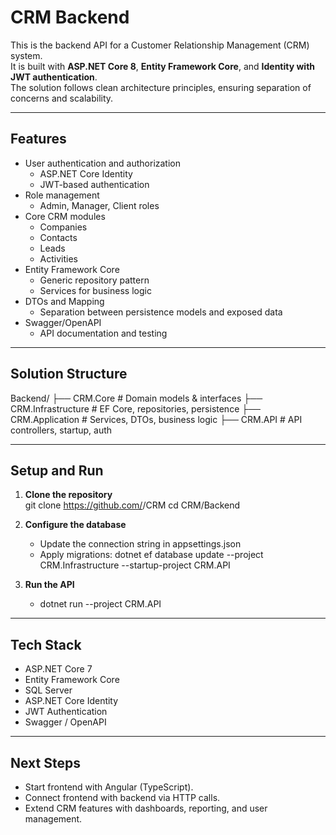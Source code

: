 # CRM Backend

This is the backend API for a Customer Relationship Management (CRM) system.  
It is built with **ASP.NET Core 8**, **Entity Framework Core**, and **Identity with JWT authentication**.  
The solution follows clean architecture principles, ensuring separation of concerns and scalability.

---

## Features

- User authentication and authorization  
  - ASP.NET Core Identity  
  - JWT-based authentication  
- Role management  
  - Admin, Manager, Client roles  
- Core CRM modules  
  - Companies  
  - Contacts  
  - Leads  
  - Activities  
- Entity Framework Core  
  - Generic repository pattern  
  - Services for business logic  
- DTOs and Mapping  
  - Separation between persistence models and exposed data  
- Swagger/OpenAPI  
  - API documentation and testing  

---

## Solution Structure

Backend/
├── CRM.Core # Domain models & interfaces
├── CRM.Infrastructure # EF Core, repositories, persistence
├── CRM.Application # Services, DTOs, business logic
├── CRM.API # API controllers, startup, auth

---

## Setup and Run

1. **Clone the repository**  
   git clone https://github.com/<your-username>/CRM
   cd CRM/Backend
   
2. **Configure the database**
   - Update the connection string in appsettings.json
   - Apply migrations: dotnet ef database update --project CRM.Infrastructure --startup-project CRM.API

3. **Run the API**
   - dotnet run --project CRM.API

---

## Tech Stack
- ASP.NET Core 7
- Entity Framework Core
- SQL Server
- ASP.NET Core Identity
- JWT Authentication
- Swagger / OpenAPI

---

## Next Steps

- Start frontend with Angular (TypeScript).
- Connect frontend with backend via HTTP calls.
- Extend CRM features with dashboards, reporting, and user management.
